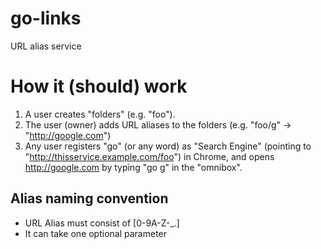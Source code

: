 go-links
========

URL alias service

How it (should) work
====================
1. A user creates "folders" (e.g. "foo").
2. The user (owner) adds URL aliases to the folders (e.g. "foo/g" -> "http://google.com")
3. Any user registers "go" (or any word) as "Search Engine" (pointing to "http://thisservice.example.com/foo") in Chrome, and opens http://google.com by typing "go g" in the "omnibox".

Alias naming convention
-----------------------
* URL Alias must consist of [0-9A-Z-_\.]
* It can take one optional parameter
